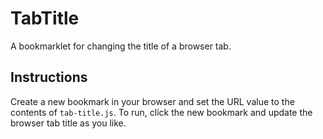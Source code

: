 # TabTitle
A bookmarklet for changing the title of a browser tab.

## Instructions
Create a new bookmark in your browser and set the URL value to the contents of `tab-title.js`. To run, click the new bookmark and update the browser tab title as you like.
